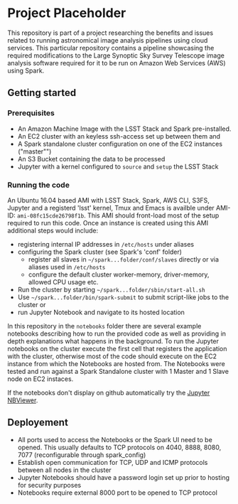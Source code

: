 # Project Placeholder

This repository is part of a project researching the benefits and issues related to running astronomical image analysis pipelines using cloud services. This particular repository contains a pipeline showcasing the required modifications to the Large Synoptic Sky Survey Telescope image analysis software required for it to be run on Amazon Web Services (AWS) using Spark. 

## Getting started

### Prerequisites

* An Amazon Machine Image with the LSST Stack and Spark pre-installed.
* An EC2 cluster with an keyless ssh-access set up between them and
* A Spark standalone cluster configuration on one of the EC2 instances ("master"")
* An S3 Bucket containing the data to be processed
* Jupyter with a kernel configured to `source` and `setup` the LSST Stack


### Running the code

An Ubuntu 16.04 based AMI with LSST Stack, Spark, AWS CLI, S3FS, Jupyter and a registerd 'lsst' kernel, Tmux and Emacs is availble under AMI-ID: `ami-08fc15cde26798f1b`. This AMI should front-load most of the setup required to run this code. Once an instance is created using this AMI additional steps would include:

* registering internal IP addresses in `/etc/hosts` under aliases
* configuring the Spark cluster (see Spark's 'conf' folder)
    * register all slaves in `~/spark...folder/conf/slaves` directly or via aliases used in `/etc/hosts`
    * configure the default cluster worker-memory, driver-memory, allowed CPU usage etc.
* Run the cluster by starting `~/spark...folder/sbin/start-all.sh` 
* Use `~/spark...folder/bin/spark-submit` to submit script-like jobs to the cluster or 
* run Jupyter Notebook and navigate to its hosted location

In this repository in the `notebooks` folder there are several example notebooks describing how to run the provided code as well as providing in depth explanations what happens in the background. To run the Jupyter notebooks on the cluster execute the first cell that registers the application with the cluster, otherwise most of the code should execute on the EC2 instance from which the Notebooks are hosted from. The Notebooks were tested and run against a Spark Standalone cluster with 1 Master and 1 Slave node on EC2 instaces.       

If the notebooks don't display on github automatically try the [Jupyter NBViewer](nbviewer.jupyter.org).


## Deployement

* All ports used to access the Notebooks or the Spark UI need to be opened. This usually defaults to TCP protocols on 4040, 8888, 8080, 7077 (reconfigurable through spark_config)
* Establish open communication for TCP, UDP and ICMP protocols between all nodes in the cluster
* Jupyter Notebooks should have a password login set up prior to hosting for security purposes
* Notebooks require external 8000 port to be opened to TCP protocol
